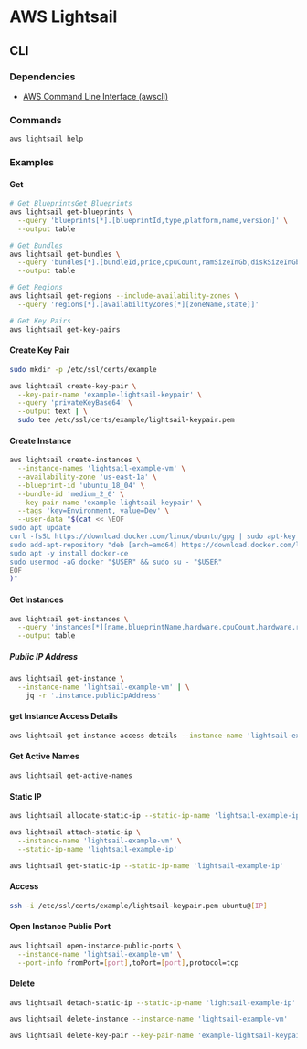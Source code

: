 # AWS Lightsail

## CLI

### Dependencies

- [AWS Command Line Interface (awscli)](/awscli.md)

### Commands

```sh
aws lightsail help
```

### Examples

#### Get

```sh
# Get BlueprintsGet Blueprints
aws lightsail get-blueprints \
  --query 'blueprints[*].[blueprintId,type,platform,name,version]' \
  --output table

# Get Bundles
aws lightsail get-bundles \
  --query 'bundles[*].[bundleId,price,cpuCount,ramSizeInGb,diskSizeInGb]' \
  --output table

# Get Regions
aws lightsail get-regions --include-availability-zones \
  --query 'regions[*].[availabilityZones[*][zoneName,state]]'

# Get Key Pairs
aws lightsail get-key-pairs
```

#### Create Key Pair

```sh
sudo mkdir -p /etc/ssl/certs/example
```

```sh
aws lightsail create-key-pair \
  --key-pair-name 'example-lightsail-keypair' \
  --query 'privateKeyBase64' \
  --output text | \
  sudo tee /etc/ssl/certs/example/lightsail-keypair.pem
```

#### Create Instance

```sh
aws lightsail create-instances \
  --instance-names 'lightsail-example-vm' \
  --availability-zone 'us-east-1a' \
  --blueprint-id 'ubuntu_18_04' \
  --bundle-id 'medium_2_0' \
  --key-pair-name 'example-lightsail-keypair' \
  --tags 'key=Environment, value=Dev' \
  --user-data "$(cat << \EOF
sudo apt update
curl -fsSL https://download.docker.com/linux/ubuntu/gpg | sudo apt-key add - && sudo apt-key fingerprint 0EBFCD88
sudo add-apt-repository "deb [arch=amd64] https://download.docker.com/linux/ubuntu $(lsb_release -cs) stable"
sudo apt -y install docker-ce
sudo usermod -aG docker "$USER" && sudo su - "$USER"
EOF
)"
```

#### Get Instances

```sh
aws lightsail get-instances \
  --query 'instances[*][name,blueprintName,hardware.cpuCount,hardware.ramSizeInGb,state.name]' \
  --output table
```

##### Public IP Address

```sh
aws lightsail get-instance \
  --instance-name 'lightsail-example-vm' | \
    jq -r '.instance.publicIpAddress'
```

#### get Instance Access Details

```sh
aws lightsail get-instance-access-details --instance-name 'lightsail-example-vm'
```

#### Get Active Names

```sh
aws lightsail get-active-names
```

#### Static IP

```sh
aws lightsail allocate-static-ip --static-ip-name 'lightsail-example-ip'

aws lightsail attach-static-ip \
  --instance-name 'lightsail-example-vm' \
  --static-ip-name 'lightsail-example-ip'

aws lightsail get-static-ip --static-ip-name 'lightsail-example-ip'
```

#### Access

```sh
ssh -i /etc/ssl/certs/example/lightsail-keypair.pem ubuntu@[IP]
```

#### Open Instance Public Port

```sh
aws lightsail open-instance-public-ports \
  --instance-name 'lightsail-example-vm' \
  --port-info fromPort=[port],toPort=[port],protocol=tcp
```

#### Delete

```sh
aws lightsail detach-static-ip --static-ip-name 'lightsail-example-ip'

aws lightsail delete-instance --instance-name 'lightsail-example-vm'

aws lightsail delete-key-pair --key-pair-name 'example-lightsail-keypair'
```

